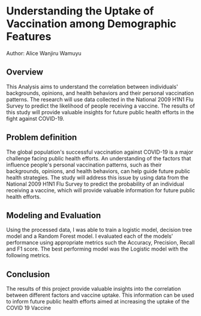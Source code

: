
# Understanding the Uptake of Vaccination among Demographic Features

Author: Alice Wanjiru Wamuyu



## Overview

This Analysis aims to understand the correlation between individuals' backgrounds, opinions, and health behaviors and their personal vaccination patterns. The research will use data collected in the National 2009 H1N1 Flu Survey to predict the likelihood of people receiving a vaccine. The results of this study will provide valuable insights for future public health efforts in the fight against COVID-19.
## Problem definition

The global population's successful vaccination against COVID-19 is a major challenge facing public health efforts. An understanding of the factors that influence people's personal vaccination patterns, such as their backgrounds, opinions, and health behaviors, can help guide future public health strategies. The study will address this issue by using data from the National 2009 H1N1 Flu Survey to predict the probability of an individual receiving a vaccine, which will provide valuable information for future public health efforts.
## Modeling and Evaluation

Using the processed data, I was able to train a logistic model, decision tree model and a Random Forest model.
I evaluated each of the models’ performance using appropriate metrics such the Accuracy, Precision, Recall and F1 score. The best performing model was the Logistic model with the following metrics.

## Conclusion

The results of this project provide valuable insights into the correlation between different factors and vaccine uptake. This information can be used to inform future public health efforts aimed at increasing the uptake of the COVID 19 Vaccine